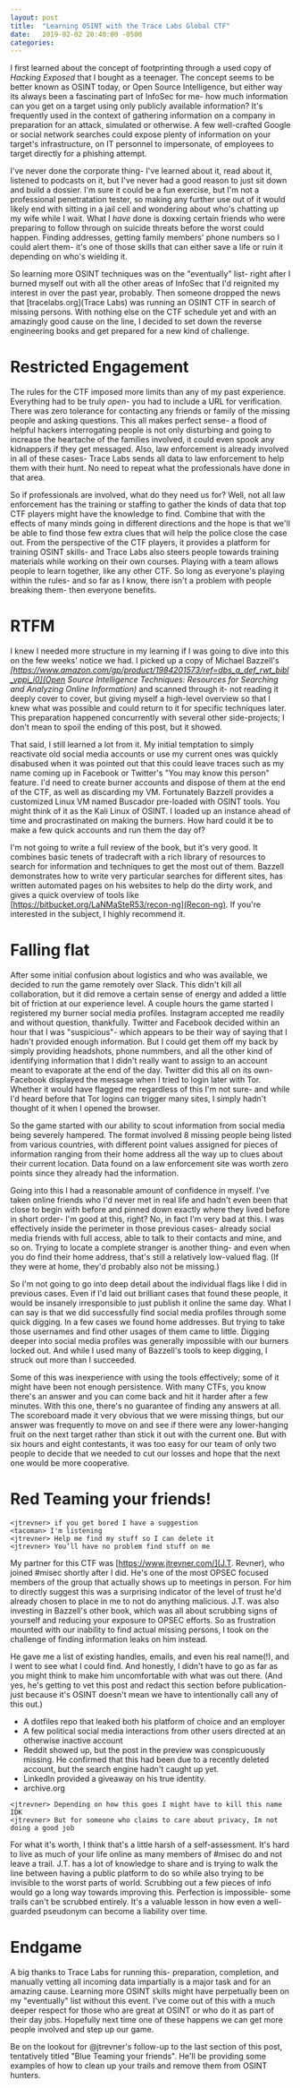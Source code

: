 ```yaml
---
layout: post
title:  "Learning OSINT with the Trace Labs Global CTF"
date:   2019-02-02 20:40:00 -0500
categories: 
---
```


I first learned about the concept of footprinting through a used copy of _Hacking Exposed_ that I bought as a teenager.
The concept seems to be better known as OSINT today, or Open Source Intelligence, but either way its always been a fascinating part of InfoSec
for me- how much information can you get on a target using only publicly available information? It's frequently used in the context of
gathering information on a company in preparation for an attack, simulated or otherwise. A few well-crafted Google or social network searches
could expose plenty of information on your target's infrastructure, on IT personnel to impersonate, of employees to target directly for a
phishing attempt.

I've never done the corporate thing- I've learned about it, read about it, listened to podcasts on it, but I've never had a good reason to just
sit down and build a dossier. I'm sure it could be a fun exercise, but I'm not a professional penetratation tester, so making any further use
out of it would likely end with sitting in a jail cell and wondering about who's chatting up my wife while I wait. What I _have_ done is
doxxing certain friends who were preparing to follow through on suicide threats before the worst could happen. Finding addresses,
getting family members' phone numbers so I could alert them- it's one of those skills that can either save a life or ruin it depending on
who's wielding it.

So learning more OSINT techniques was on the "eventually" list- right after I burned myself out with all the other areas of InfoSec that
I'd reignited my interest in over the past year, probably. Then someone dropped the news that [tracelabs.org](Trace Labs) was running
an OSINT CTF in search of missing persons. With nothing else on the CTF schedule yet and with an amazingly good cause on the line,
I decided to set down the reverse engineering books and get prepared for a new kind of challenge.

# Restricted Engagement

The rules for the CTF imposed more limits than any of my past experience. Everything had to be truly _open_- you had to include a URL
for verification. There was zero tolerance for contacting any friends or family of the missing people and asking questions. This all makes
perfect sense- a flood of helpful hackers interrogating people is not only disturbing and going to increase the heartache of the families involved,
it could even spook any kidnappers if they get messaged. Also, law enforcement is already involved in all of these cases- Trace Labs
sends all data to law enforcement to help them with their hunt. No need to repeat what the professionals have done in that area.

So if professionals are involved, what do they need us for? Well, not all law enforcement has the training or staffing to gather the kinds
of data that top CTF players might have the knowledge to find. Combine that with the effects of many minds going in different directions and
the hope is that we'll be able to find those few extra clues that will help the police close the case out. From the perspective of the CTF
players, it provides a platform for training OSINT skills- and Trace Labs also steers people towards training materials while working on their own courses.
Playing with a team allows people to learn together, like any other CTF. So long as everyone's playing within the rules- and so far as I know,
there isn't a problem with people breaking them- then everyone benefits.

# RTFM

I knew I needed more structure in my learning if I was going to dive into this on the few weeks' notice we had. I picked up a copy of
Michael Bazzell's _[https://www.amazon.com/gp/product/1984201573/ref=dbs_a_def_rwt_bibl_vppi_i0](Open Source Intelligence Techniques: Resources for Searching and Analyzing Online Information)_ and scanned through it- not reading it deeply cover to cover, but giving myself a high-level overview so that
I knew what was possible and could return to it for specific techniques later. This preparation happened concurrently with several other side-projects;
I don't mean to spoil the ending of this post, but it showed.

That said, I still learned a lot from it. My initial temptation to simply reactivate old social media accounts or use my current ones was
quickly disabused when it was pointed out that this could leave traces such as my name coming up in Facebook or Twitter's "You may know this person"
feature. I'd need to create burner accounts and dispose of them at the end of the CTF, as well as discarding my VM. Fortunately Bazzell provides
a customized Linux VM named Buscador pre-loaded with OSINT tools. You might think of it as the Kali Linux of OSINT. I loaded up an instance
ahead of time and procrastinated on making the burners. How hard could it be to make a few quick accounts and run them the day of?

I'm not going to write a full review of the book, but it's very good. It combines basic tenets of tradecraft with a rich library of
resources to search for information and techniques to get the most out of them. Bazzell demonstrates how to write very particular searches
for different sites, has written automated pages on his websites to help do the dirty work, and gives a quick overview of tools
like [https://bitbucket.org/LaNMaSteR53/recon-ng](Recon-ng). If you're interested in the subject, I highly recommend it.

# Falling flat

After some initial confusion about logistics and who was available, we decided to run the game remotely over Slack. This didn't kill
all collaboration, but it did remove a certain sense of energy and added a little bit of friction at our experience level. A couple hours the
game started I registered my burner social media profiles. Instagram accepted me readily and without question, thankfully. Twitter and
Facebook decided within an hour that I was "suspicious"- which appears to be their way of saying that I hadn't provided enough information.
But I could get them off my back by simply providing headshots, phone nummbers, and all the other kind of identifying information that I didn't
really want to assign to an account meant to evaporate at the end of the day. Twitter did this all on its own- Facebook displayed the message
when I tried to login later with Tor. Whether it would have flagged me regardless of this I'm not sure- and while I'd heard before that Tor
logins can trigger many sites, I simply hadn't thought of it when I opened the browser.

So the game started with our ability to scout information from social media being severely hampered. The format involved 8 missing people
being listed from various countries, with different point values assigned for pieces of information ranging from their home address all the way
up to clues about their current location. Data found on a law enforcement site was worth zero points since they already had the information.

Going into this I had a reasonable amount of confidence in myself. I've taken online friends who I'd never met in real life and hadn't even been
that close to begin with before and pinned down exactly where they lived before in short order- I'm good at this, right? No, in fact I'm
very bad at this. I was effectively inside the perimeter in those previous cases- already social media friends with full access, able to talk
to their contacts and mine, and so on. Trying to locate a complete stranger is another thing- and even when you do find their home address,
that's still a relatively low-valued flag. (If they were at home, they'd probably also not be missing.)

So I'm not going to go into deep detail about the individual flags like I did in previous cases. Even if I'd laid out brilliant cases that found
these people, it would be insanely irresponsible to just publish it online the same day. What I can say is that we did successfully find social
media profiles through some quick digging. In a few cases we found home addresses. But trying to take those usernames and find other usages of them
came to little. Digging deeper into social media profiles was generally impossible with our burners locked out. And while I used many of Bazzell's
tools to keep digging, I struck out more than I succeeded. 

Some of this was inexperience with using the tools effectively; some of it might have been not enough persistence.
With many CTFs, you know there's an answer and you can come back and hit it harder after a few minutes. With this one, there's no guarantee
of finding any answers at all. The scoreboard made it very obvious that we were missing things, but our answer was frequently to move on
and see if there were any lower-hanging fruit on the next target rather than stick it out with the current one. But with six hours and eight
contestants, it was too easy for our team of only two people to decide that we needed to cut our losses and hope that the next one would
be more cooperative.

# Red Teaming your friends!

```
<jtrevner> if you get bored I have a suggestion
<tacoman> I'm listening
<jtrevner> Help me find my stuff so I can delete it
<jtrevner> You’ll have no problem find stuff on me
```

My partner for this CTF was [https://www.jtrevner.com/](J.T. Revner), who joined #misec shortly after I did. He's one of the most OPSEC
focused members of the group that actually shows up to meetings in person. For him to directly suggest this was a surprising indicator
of the level of trust he'd already chosen to place in me to not do anything malicious. J.T. was also investing in Bazzell's other book,
which was all about scrubbing signs of yourself and reducing your exposure to OPSEC efforts. So as frustration mounted with our inability
to find actual missing persons, I took on the challenge of finding information leaks on him instead.

He gave me a list of existing handles, emails, and even his real name(!), and I went to see what I could find. And honestly, I didn't have
to go as far as you might think to make him uncomfortable with what was out there. (And yes, he's getting to vet this post and redact this
section before publication- just because it's OSINT doesn't mean we have to intentionally call any of this out.)

* A dotfiles repo that leaked both his platform of choice and an employer
* A few political social media interactions from other users directed at an otherwise inactive account
* Reddit showed up, but the post in the preview was conspicuously missing. He confirmed that this had been due to a recently deleted
account, but the search engine hadn't caught up yet.
* LinkedIn provided a giveaway on his true identity.
* archive.org 

```
<jtrevner> Depending on how this goes I might have to kill this name IDK
<jtrevner> But for someone who claims to care about privacy, Im not doing a good job
```

For what it's worth, I think that's a little harsh of a self-assessment. It's hard to live as much of your life online as many members of #misec
do and not leave a trail. J.T. has a lot of knowledge to share and is trying to walk the line between having a public platform to do so
while also trying to be invisible to the worst parts of world. Scrubbing out a few pieces of info would go a long way towards improving this.
Perfection is impossible- some trails can't be scrubbed entirely. It's a valuable lesson in how even a well-guarded pseudonym can become
a liability over time.

# Endgame

A big thanks to Trace Labs for running this- preparation, completion, and manually vetting all incoming data impartially is a major task
and for an amazing cause. Learning more OSINT skills might have perpetually been on my "eventually" list without this event. I've come out
of this with a much deeper respect for those who are great at OSINT or who do it as part of their day jobs. Hopefully next time one of these
happens we can get more people involved and step up our game.

Be on the lookout for @jtrevner's follow-up to the last section of this post, tentatively titled "Blue Teaming your friends". He'll be providing
some examples of how to clean up your trails and remove them from OSINT hunters.